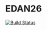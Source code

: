 # EDAN26

[![Build Status](https://travis-ci.com/Nerja/EDAN26.svg?token=zp5ypQkYDytL1NywTyXs&branch=master)](https://travis-ci.com/Nerja/EDAN26)
